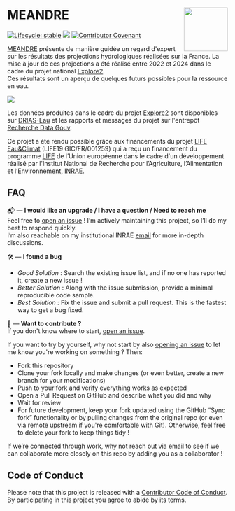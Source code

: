 # MEANDRE [<img src="https://github.com/louis-heraut/MEANDRE/blob/3ddb682aa3fa38a18fdd36292dd8aa51e6a9d565/static/resources/logo/MEANDRE_logo.svg" align="right" width=100 height=100 alt=""/>](https://meandre.explore2.inrae.fr/)

<!-- badges: start -->
[![Lifecycle: stable](https://img.shields.io/badge/lifecycle-stable-green)](https://lifecycle.r-lib.org/articles/stages.html)
![](https://img.shields.io/github/last-commit/louis-heraut/MEANDRE)
[![Contributor Covenant](https://img.shields.io/badge/Contributor%20Covenant-2.1-4baaaa.svg)](code_of_conduct.md) 
<!-- badges: end -->


[MEANDRE](https://meandre.explore2.inrae.fr/) présente de manière guidée un regard d'expert sur les résultats des projections hydrologiques réalisées sur la France. La mise à jour de ces projections a été réalisé entre 2022 et 2024 dans le cadre du projet national [Explore2](https://professionnels.ofb.fr/fr/node/1244).<br>
Ces résultats sont un aperçu de quelques futurs possibles pour la ressource en eau.

[<img src="https://github.com/louis-heraut/MEANDRE/blob/3ddb682aa3fa38a18fdd36292dd8aa51e6a9d565/static/resources/thumbnail.png">](https://meandre.explore2.inrae.fr/)

Les données produites dans le cadre du projet [Explore2](https://professionnels.ofb.fr/fr/node/1244) sont disponibles sur [DRIAS-Eau](https://drias-eau.fr/) et les rapports et messages du projet sur l'entrepôt [Recherche Data Gouv](https://entrepot.recherche.data.gouv.fr/dataverse/explore2).

Ce projet a été rendu possible grâce aux financements du projet [LIFE Eau&Climat](https://www.gesteau.fr/life-eau-climat) (LIFE19 GIC/FR/001259) qui a reçu un financement du programme [LIFE](https://aides-territoires.beta.gouv.fr/programmes/life/) de l’Union européenne dans le cadre d'un développement réalisé par l'Institut National de Recherche pour l’Agriculture, l’Alimentation et l’Environnement, [INRAE](https://agriculture.gouv.fr/inrae-linstitut-national-de-recherche-pour-lagriculture-lalimentation-et-lenvironnement).


## FAQ
📬 — **I would like an upgrade / I have a question / Need to reach me**  
Feel free to [open an issue](https://github.com/louis-heraut/MEANDRE/issues) ! I’m actively maintaining this project, so I’ll do my best to respond quickly.  
I’m also reachable on my institutional INRAE [email](mailto:louis.heraut@inrae.fr?subject=%5BMEANDRE%5D) for more in-depth discussions.

🛠️ — **I found a bug**  
- *Good Solution* : Search the existing issue list, and if no one has reported it, create a new issue !  
- *Better Solution* : Along with the issue submission, provide a minimal reproducible code sample.  
- *Best Solution* : Fix the issue and submit a pull request. This is the fastest way to get a bug fixed.

🚀 — **Want to contribute ?**  
If you don't know where to start, [open an issue](https://github.com/louis-heraut/MEANDRE/issues).

If you want to try by yourself, why not start by also [opening an issue](https://github.com/louis-heraut/MEANDRE/issues) to let me know you're working on something ? Then:

- Fork this repository  
- Clone your fork locally and make changes (or even better, create a new branch for your modifications)
- Push to your fork and verify everything works as expected
- Open a Pull Request on GitHub and describe what you did and why
- Wait for review
- For future development, keep your fork updated using the GitHub “Sync fork” functionality or by pulling changes from the original repo (or even via remote upstream if you're comfortable with Git). Otherwise, feel free to delete your fork to keep things tidy ! 

If we’re connected through work, why not reach out via email to see if we can collaborate more closely on this repo by adding you as a collaborator !


## Code of Conduct
Please note that this project is released with a [Contributor Code of Conduct](CODE_OF_CONDUCT.md). By participating in this project you agree to abide by its terms.
